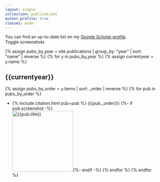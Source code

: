 ```yaml
---
layout: single
collection: publications
author_profile: true
classes: wide
---
```


You can find an up-to-date list on my [Google Scholar profile](https://scholar.google.nl/citations?user=Uq5KrMoAAAAJ&hl=en).<br/>
<a class="btn btn--info" onclick="$('.screenshot').toggle()" ><i class="fas fa-images" aria-hidden="true"></i> Toggle screenshots</a>

{% assign pubs_by_year = site.publications | group_by: "year" | sort: "name" | reverse %}
{% for y in pubs_by_year %}
{% assign currentyear = y.name %}
## {{currentyear}}

{% assign pubs_by_order = y.items | sort: _order | reverse %}
{% for pub in pubs_by_order %}
- {% include citation.html pub=pub %} ({{pub._order}})
  {%- if pub.screenshot -%}<br/>[<img class="screenshot" src='../{{pub.screenshot}}' width="200px" alt="{{pub.title}}"/>](../{{pub.screenshot}}){%- endif -%}
{% endfor %}
{% endfor %}
